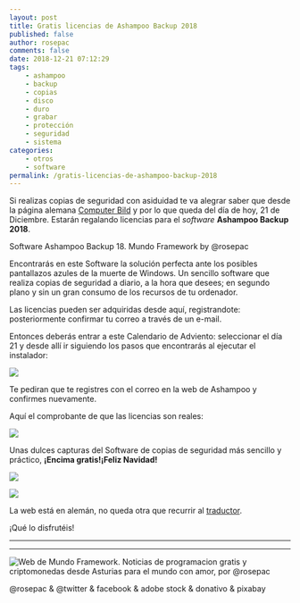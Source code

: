 ```yaml
---
layout: post
title: Gratis licencias de Ashampoo Backup 2018
published: false
author: rosepac
comments: false
date: 2018-12-21 07:12:29
tags:
    - ashampoo
    - backup
    - copias
    - disco
    - duro
    - grabar
    - protección
    - seguridad
    - sistema
categories:
    - otros
    - software
permalink: /gratis-licencias-de-ashampoo-backup-2018
---
```

Si realizas copias de seguridad con asiduidad te va alegrar saber que desde la página alemana [Computer Bild][1] y por lo que queda del día de hoy, 21 de Diciembre. Estarán regalando licencias para el _software_ **Ashampoo Backup 2018**.

Software Ashampoo Backup 18. Mundo Framework by @rosepac

Encontrarás en este Software la solución perfecta ante los posibles pantallazos azules de la muerte de Windows. Un sencillo software que realiza copias de seguridad a diario, a la hora que desees; en segundo plano y sin un gran consumo de los recursos de tu ordenador.

Las licencias pueden ser adquiridas desde aquí, registrandote:  posteriormente confirmar tu correo a través de un e-mail.

Entonces deberás entrar a este Calendario de Adviento:  seleccionar el día 21 y desde allí ir siguiendo los pasos que encontrarás al ejecutar el instalador:

![][2]

Te pediran que te registres con el correo en la web de Ashampoo y confirmes nuevamente.
  
Aquí el comprobante de que las licencias son reales:

![][3]

Unas dulces capturas del Software de copias de seguridad más sencillo y práctico, **¡Encima gratis!¡Feliz Navidad!**

![][4]

![][5]

La web está en alemán, no queda otra que recurrir al [traductor][6].


  ¡Qué lo disfrutéis!


* * *


   


* * *


  


![Web de Mundo Framework. Noticias de programacion gratis y criptomonedas desde Asturias para el mundo con amor, por @rosepac][7]


  @rosepac & @twitter & facebook & adobe stock & donativo & pixabay


 [1]: https://www.computerbild.de
 [2]: https://i.ibb.co/YpZdXBm/ashampoo-instalador-1.png
 [3]: https://i.ibb.co/JQ9NVTH/ashampoo-instalador-3.png
 [4]: https://i.ibb.co/wSRd7br/ashampoo-instalador-4.png
 [5]: https://i.ibb.co/bm6GB8d/ashampoo-instalador-5.png
 [6]: https://translate.google.es/?hl=es
 [7]: https://image.ibb.co/iTckvT/mundo-framework-1350x167-steemit.png
